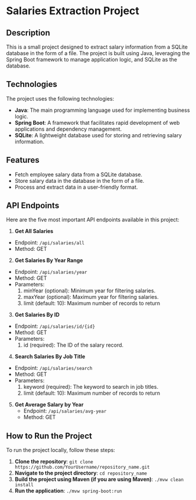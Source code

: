 # Salaries Extraction Project

## Description

This is a small project designed to extract salary information from a SQLite database in the form of a file. The project is built using Java, leveraging the Spring Boot framework to manage application logic, and SQLite as the database.

## Technologies

The project uses the following technologies:
- **Java**: The main programming language used for implementing business logic.
- **Spring Boot**: A framework that facilitates rapid development of web applications and dependency management.
- **SQLite**: A lightweight database used for storing and retrieving salary information.

## Features

- Fetch employee salary data from a SQLite database.
- Store salary data in the database in the form of a file.
- Process and extract data in a user-friendly format.

## API Endpoints
Here are the five most important API endpoints available in this project:

1. **Get All Salaries**
  - Endpoint: ```/api/salaries/all```
  - Method: GET

2. **Get Salaries By Year Range**
  - Endpoint: ```/api/salaries/year```
  - Method: GET
  - Parameters:
    1. minYear (optional): Minimum year for filtering salaries.
    2. maxYear (optional): Maximum year for filtering salaries.
    3. limit (default: 10): Maximum number of records to return
     
3. **Get Salaries By ID**
 - Endpoint: ```/api/salaries/id/{id}```
 - Method: GET
 - Parameters:
   1. id (required): The ID of the salary record.

4. **Search Salaries By Job Title**
 - Endpoint: ```/api/salaries/search```
 - Method: GET
 - Parameters:
   1. keyword (required): The keyword to search in job titles.
   2. limit (default: 10): Maximum number of records to return

5. **Get Average Salary by Year**
   - Endpoint: ```/api/salaries/avg-year```
   - Method: GET

## How to Run the Project

To run the project locally, follow these steps:
1. **Clone the repository**:
   ```git clone https://github.com/YourUsername/repository_name.git```
2. **Navigate to the project directory**:
   ```cd repository_name```
3. **Build the project using Maven (if you are using Maven)**:
   ```./mvw clean install```
4. **Run the application**:
   ```./mvw spring-boot:run```


